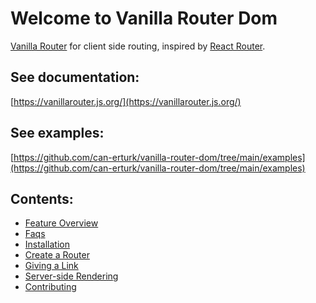 # Welcome to Vanilla Router Dom

[npm-badge]: https://img.shields.io/npm/v/vanilla-router-dom.svg?style=flat-square
[npm]: https://www.npmjs.org/package/vanilla-router-dom

[Vanilla Router](https://vanillarouter.js.org/) for client side routing, inspired by [React Router](https://reactrouter.com/).

## See documentation:
[https://vanillarouter.js.org/](https://vanillarouter.js.org/)

## See examples:
[https://github.com/can-erturk/vanilla-router-dom/tree/main/examples](https://github.com/can-erturk/vanilla-router-dom/tree/main/examples)

## Contents:
- [Feature Overview](https://vanillarouter.js.org/start/overview)
- [Faqs](https://vanillarouter.js.org/start/faqs)
- [Installation](https://vanillarouter.js.org/start/installation)
- [Create a Router](https://vanillarouter.js.org/routing/create-a-router)
- [Giving a Link](https://vanillarouter.js.org/routing/giving-a-link)
- [Server-side Rendering](https://vanillarouter.js.org/guides/server-side-rendering)
- [Contributing](https://vanillarouter.js.org/guides/contributing)
